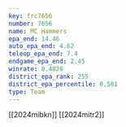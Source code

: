 ```yaml
---
key: frc7656
number: 7656
name: MC Hammers
epa_end: 14.46
auto_epa_end: 4.62
teleop_epa_end: 7.4
endgame_epa_end: 2.45
winrate: 0.4828
district_epa_rank: 255
district_epa_percentile: 0.501
type: Team
---
```

[[2024mibkn]]
[[2024mitr2]]
